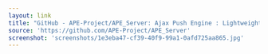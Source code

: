 ```yaml
---
layout: link
title: "GitHub - APE-Project/APE_Server: Ajax Push Engine : Lightweight HTTP Streaming server. Fully written in C language, it provides best performances, making it the faster Comet server to date. APE now support server-side javascript modules through spidermonkey"
source: 'https://github.com/APE-Project/APE_Server'
screenshot: 'screenshots/1e3eba47-cf39-40f9-99a1-0afd725aa865.jpg'
---
```


